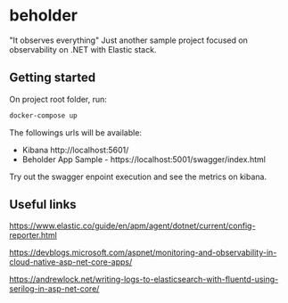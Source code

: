 # beholder
"It observes everything"
Just another sample project focused on observability on .NET with Elastic stack.


## Getting started

On project root folder, run:
```sh
docker-compose up
``` 

The followings urls will be available:

- Kibana http://localhost:5601/
- Beholder App Sample - https://localhost:5001/swagger/index.html

Try out the swagger enpoint execution and see the metrics on kibana.


## Useful links

https://www.elastic.co/guide/en/apm/agent/dotnet/current/config-reporter.html

https://devblogs.microsoft.com/aspnet/monitoring-and-observability-in-cloud-native-asp-net-core-apps/

https://andrewlock.net/writing-logs-to-elasticsearch-with-fluentd-using-serilog-in-asp-net-core/